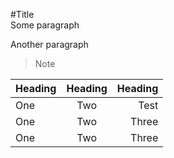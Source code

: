 #Title  
Some paragraph  
  
Another paragraph  
 
> Note

| Heading | Heading | Heading |  
|---------|:-------:|--------:|
| One | Two  | Test |
| One | Two  | Three |
| One | Two  | Three |